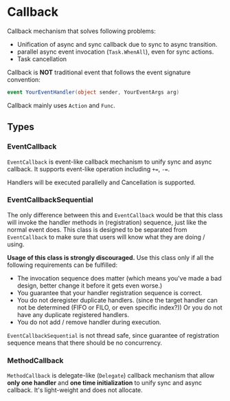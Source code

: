 # Callback

Callback mechanism that solves following problems:

+ Unification of async and sync callback due to sync to async transition.
+ parallel async event invocation (`Task.WhenAll`), even for sync actions.
+ Task cancellation

Callback is **NOT** traditional event that follows the event signature convention: 

```c#
event YourEventHandler(object sender, YourEventArgs arg)
```

Callback mainly uses `Action` and `Func`.

## Types

### EventCallback

`EventCallback` is event-like callback mechanism to unify sync and async callback. It supports event-like operation including `+=`, `-=`.

Handlers will be executed parallelly and Cancellation is supported. 

### EventCallbackSequential

The only difference between this and `EventCallback` would be that this class will invoke the handler methods in (registration) sequence, just like the normal event does. This class is designed to be separated from `EventCallback` to make sure that users will know what they are doing / using.

**Usage of this class is strongly discouraged.** Use this class only if all the following requirements can be fulfilled:

+ The invocation sequence does matter (which means you've made a bad design, better change it before it gets even worse.)
+ You guarantee that your handler registration sequence is correct.
+ You do not deregister duplicate handlers. (since the target handler can not be determined (FIFO or FILO, or even specific index?)) Or you do not have any duplicate registered handlers.
+ You do not add / remove handler during execution.

`EventCallbackSequential` is not thread safe, since guarantee of registration sequence means that there should be no concurrency. 

### MethodCallback

`MethodCallback` is delegate-like (`Delegate`) callback mechanism that allow **only one handler** and **one time initialization** to unify sync and async callback. It's light-weight and does not allocate.

